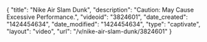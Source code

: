 {
    "title": "Nike Air Slam Dunk",
    "description": "Caution: May Cause Excessive Performance.",
    "videoid": "3824601",
    "date_created": "1424454634",
    "date_modified": "1424454634",
    "type": "captivate",
    "layout": "video",
    "url": "\/v\/nike-air-slam-dunk\/3824601"
}